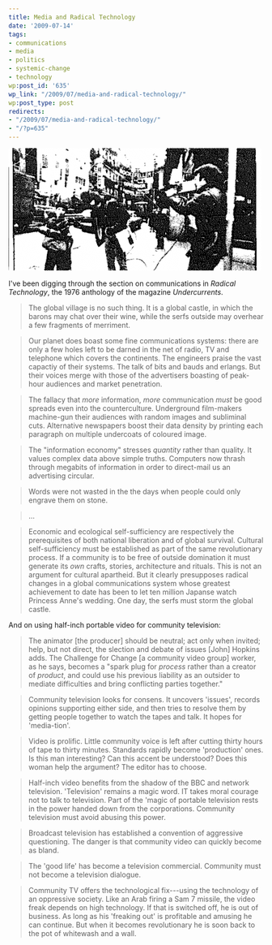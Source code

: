 ```yaml
---
title: Media and Radical Technology
date: '2009-07-14'
tags:
- communications
- media
- politics
- systemic-change
- technology
wp:post_id: '635'
wp_link: "/2009/07/media-and-radical-technology/"
wp:post_type: post
redirects:
- "/2009/07/media-and-radical-technology/"
- "/?p=635"
---
```


![Radical Technology](2009-07-14-Media-and-Radical-Technology/media-radical-technology-500x241.png "Radical Technology")

I've been digging through the section on communications in _Radical Technology_, the 1976 anthology of the magazine _Undercurrents_.

> The global village is no such thing. It is a global castle, in which the barons may chat over their wine, while the serfs outside may overhear a few fragments of merriment.

>

> Our planet does boast some fine communications systems: there are only a few holes left to be darned in the net of radio, TV and telephone which covers the continents. The engineers praise the vast capactiy of their systems. The talk of bits and bauds and erlangs. But their voices merge with those of the advertisers boasting of peak-hour audiences and market penetration.

>

> The fallacy that _more_ information, _more_ communication _must_ be good spreads even into the counterculture. Underground film-makers machine-gun their audiences with random images and subliminal cuts. Alternative newspapers boost their data density by printing each paragraph on multiple undercoats of coloured image.

>

> The "information economy" stresses _quantity_ rather than quality. It values complex data above simple truths. Computers now thrash through megabits of information in order to direct-mail us an advertising circular.

>

> Words were not wasted in the the days when people could only engrave them on stone.

>

> ...

>

> Economic and ecological self-sufficiency are respectively the prerequisites of both national liberation and of global survival. Cultural self-sufficiency must be established as part of the same revolutionary process. If a community is to be free of outside domination it must generate its _own_ crafts, stories, architecture and rituals. This is not an argument for cultural apartheid. But it clearly presupposes radical changes in a global communications system whose greatest achievement to date has been to let ten million Japanse watch Princess Anne's wedding. One day, the serfs must storm the global castle.

And on using half-inch portable video for community television:

> The animator [the producer] should be neutral; act only when invited; help, but not direct, the slection and debate of issues [John] Hopkins adds. The Challenge for Change [a community video group] worker, as he says, becomes a "spark plug for _process_ rather than a creator of _product_, and could use his previous liability as an outsider to mediate difficulties and bring conflicting parties together."

>

> Community television looks for consens. It uncovers 'issues', records opinions supporting either side, and then tries to resolve them by getting people together to watch the tapes and talk. It hopes for 'media-tion'.

> Video is prolific. Little community voice is left after cutting thirty hours of tape to thirty minutes. Standards rapidly become 'production' ones. Is this man interesting? Can this accent be understood? Does this woman help the argument? The editor has to choose.

>

> Half-inch video benefits from the shadow of the BBC and network television. 'Television' remains a magic word. IT takes moral courage not to talk to television. Part of the 'magic of portable television rests in the power handed down from the corporations. Community television must avoid abusing this power.

>

> Broadcast television has established a convention of aggressive questioning. The danger is that community video can quickly become as bland.

>

> The 'good life' has become a television commercial. Community must not become a television dialogue.

>

> Community TV offers the technological fix---using the technology of an oppressive society. Like an Arab firing a Sam 7 missile, the video freak depends on high technology. If that is switched off, he is out of business. As long as his 'freaking out' is profitable and amusing he can continue. But when it becomes revolutionary he is soon back to the pot of whitewash and a wall.
